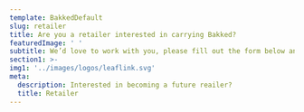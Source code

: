 ```yaml
---
template: BakkedDefault
slug: retailer
title: Are you a retailer interested in carrying Bakked?
featuredImage: ' '
subtitle: We’d love to work with you, please fill out the form below and someone will be in-touch.
section1: >-
img1: '../images/logos/leaflink.svg'
meta:
  description: Interested in becoming a future reailer?
  title: Retailer
---
```

